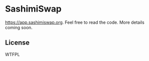 # SashimiSwap 

https://app.sashimiswap.org. Feel free to read the code. More details coming soon.

## License

WTFPL
